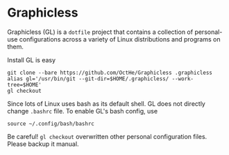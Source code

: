 # Graphicless

Graphicless (GL) is a `dotfile` project that contains a collection of personal-use configurations across a variety of Linux distributions and programs on them.

Install GL is easy

    git clone --bare https://github.com/OctHe/Graphicless .graphicless
    alias gl='/usr/bin/git --git-dir=$HOME/.graphicless/ --work-tree=$HOME'
    gl checkout

Since lots of Linux uses bash as its default shell.
GL does not directly change `.bashrc` file.
To enable GL's bash config, use
    
    source ~/.config/bash/bashrc

Be careful! `gl checkout` overwritten other personal configuration files.
Please backup it manual.

